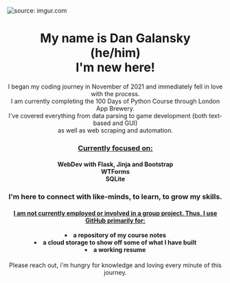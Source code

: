 <img href="https://imgur.com/GorCOKi"><img src="https://i.imgur.com/GorCOKi.jpg" title="source: imgur.com"></img>
<h1 align="center">My name is Dan Galansky<br>
(he/him)
<br>I'm new here!</h1> 
<p align="center">I began my coding journey in November of 2021 and immediately fell in love with the process.<br> 
I am currently completing the 100 Days of Python Course through London App Brewery.<br>
I've covered everything from data parsing to game development (both text-based and GUI)<br> as well as web scraping and automation.<br></p>
<h3 align="center"><ins>Currently focused on:</ins></h3>
<h4 align="center">
WebDev with Flask, Jinja and Bootstrap<br>
WTForms<br>
SQLite<br>
<h3 align="center">I'm here to connect with like-minds, to learn, to grow my skills.</h3>
<h4 align="center"><ins>I am not currently employed or involved in a group project. Thus, I use GitHub primarily for:</ins><br> 
  <br>
  <li>a repository of my course notes
  <li>a cloud storage to show off some of what I have built 
  <li> a working resume
  </ul>  
</h4>
<p align="center">Please reach out, i'm hungry for knowledge and loving every minute of this journey.</p>

